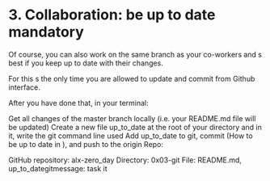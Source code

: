 # 3. Collaboration: be up to date mandatory

Of course, you can also work on the same branch as your co-workers and s best if you keep up to date with their changes.

For this s the only time you are allowed to update and commit from Github interface.

After you have done that, in your terminal:

Get all changes of the master branch locally (i.e. your README.md file will be updated) Create a new file up_to_date at the root of your directory and in it, write the git command line used Add up_to_date to git, commit (How to be up to date in ), and push to the origin Repo:

GitHub repository: alx-zero_day Directory: 0x03-git File: README.md, up_to_dategitmessage: task it